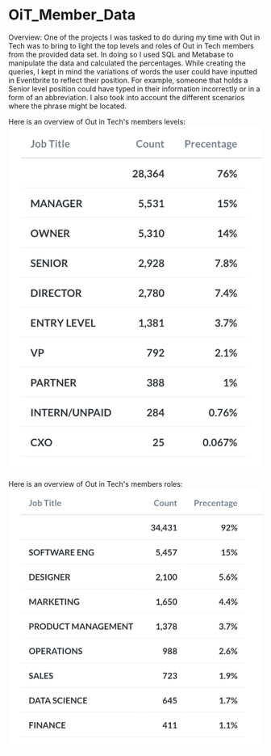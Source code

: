 # OiT_Member_Data

Overview: One of the projects I was tasked to do during my time with Out in Tech was to bring to light the top levels and roles of Out in Tech members from the provided data set. In doing so I used SQL and Metabase to manipulate the data and calculated the percentages. While creating the queries, I kept in mind the variations of words the user could have inputted in Eventbrite to reflect their position. For example, someone that holds a Senior level position could have typed in their information incorrectly or in a form of an abbreviation. I also took into account the different scenarios where the phrase might be located. 

Here is an overview of Out in Tech's members levels:
![](images/levels.png)

Here is an overview of Out in Tech's members roles:
![](images/roles.png)


